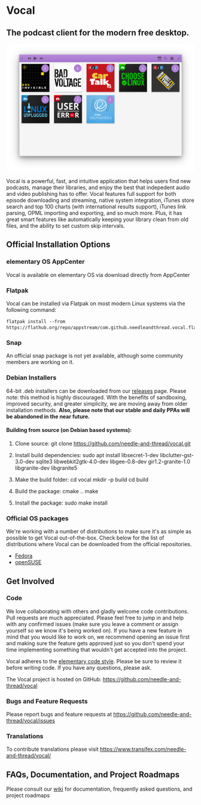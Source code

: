 # Vocal

## The podcast client for the modern free desktop.

![](screenshot1.png)

Vocal is a powerful, fast, and intuitive application that helps users find new podcasts, manage their libraries, and enjoy the best that indepedent audio and video publishing has to offer. Vocal features full support for both episode downloading and streaming, native system integration, iTunes store search and top 100 charts (with international results support), iTunes link parsing, OPML importing and exporting, and so much more. Plus, it has great smart features like automatically keeping your library clean from old files, and the ability to set custom skip intervals.

## Official Installation Options

### elementary OS AppCenter
Vocal is available on elementary OS via download directly from AppCenter 

### Flatpak
Vocal can be installed via Flatpak on most modern Linux systems via the following command:

    flatpak install --from https://flathub.org/repo/appstream/com.github.needleandthread.vocal.flatpakref

### Snap
An official snap package is not yet available, although some community members are working on it.

### Debian Installers
64-bit .deb installers can be downloaded from our [releases](https://github.com/needle-and-thread/vocal/releases) page. Please note: this method is highly discouraged. With the benefits of sandboxing, improved security, and greater simplicity, we are moving away from older installation methods. **Also, please note that our stable and daily PPAs will be abandoned in the near future.**

#### Building from source (on Debian based systems):

1. Clone source:
    git clone https://github.com/needle-and-thread/vocal.git

2. Install build dependencies:
    sudo apt install libsecret-1-dev libclutter-gst-3.0-dev sqlite3 libwebkit2gtk-4.0-dev libgee-0.8-dev gir1.2-granite-1.0 libgranite-dev libgranite5

3. Make the build folder:
    cd vocal
    mkdir -p build
    cd build

4. Build the package:
    cmake ..
    make 

5. Install the package:
    sudo make install

### Official OS packages
We're working with a number of distributions to make sure it's as simple as possible to get Vocal out-of-the-box. Check below for the list of distributions where Vocal can be downloaded from the official repositories.

* [Fedora](https://apps.fedoraproject.org/packages/vocal)
* [openSUSE](https://software.opensuse.org//download.html?project=multimedia%3Aapps&package=vocal)

## Get Involved

### Code
We love collaborating with others and gladly welcome code contributions. Pull requests are much appreciated. Please feel free to jump in and help with any confirmed issues (make sure you leave a comment or assign yourself so we know it's being worked on). If you have a new feature in mind that you would like to work on, we recommend opening an issue first and making sure the feature gets approved just so you don't spend your time implementing something that wouldn't get accepted into the project.

Vocal adheres to the [elementary code style](https://elementary.io/docs/code/reference). Please be sure to review it before writing code. If you have any questions, please ask.

The Vocal project is hosted on GitHub: https://github.com/needle-and-thread/vocal

### Bugs and Feature Requests  
Please report bugs and feature requests at https://github.com/needle-and-thread/vocal/issues

### Translations
To contribute translations please visit https://www.transifex.com/needle-and-thread/vocal/

## FAQs, Documentation, and Project Roadmaps
Please consult our [wiki](https://github.com/needle-and-thread/vocal/wiki) for documentation, frequently asked questions, and project roadmaps
